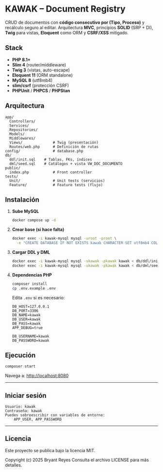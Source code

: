 # KAWAK – Document Registry

CRUD de documentos con **código consecutivo por (Tipo, Proceso)** y recálculo seguro al editar. Arquitectura **MVC**, principios **SOLID** (SRP + DI), **Twig** para vistas, **Eloquent** como ORM y **CSRF/XSS** mitigado.

## Stack

- **PHP 8.1+**
- **Slim 4** (router/middleware)
- **Twig 3** (vistas, auto-escape)
- **Eloquent 11** (ORM standalone)
- **MySQL 8** (utf8mb4)
- **slim/csrf** (protección CSRF)
- **PHPUnit** / **PHPCS** / **PHPStan**

## Arquitectura

```
app/
  Controllers/
  Services/
  Repositories/
  Models/
  Middlewares/
  Views/              # Twig (presentación)
  Routes/web.php      # Definición de rutas
config/               # database.php
db/
  ddl/init.sql    # Tablas, FKs, índices
  dml/seed.sql    # Catálogos + vista VW_DOC_DOCUMENTO
public/
  index.php           # Front controller
tests/
  Unit/               # Unit tests (servicios)
  Feature/            # Feature tests (flujo)
```

## Instalación

1. **Sube MySQL**

   ```bash
   docker compose up -d
   ```

2. **Crear base (si hace falta)**

   ```bash
   docker exec -i kawak-mysql mysql -uroot -proot \
     -e "CREATE DATABASE IF NOT EXISTS kawak CHARACTER SET utf8mb4 COLLATE utf8mb4_unicode_ci;"
   ```

3. **Cargar DDL y DML**

   ```bash
   docker exec -i kawak-mysql mysql -ukawak -pkawak kawak < db/ddl/init.sql
   docker exec -i kawak-mysql mysql -ukawak -pkawak kawak < db/dml/seed.sql
   ```

4. **Dependencias PHP**

   ```bash
   composer install
   cp .env.example .env
   ```

   Edita `.env` si es necesario:

   ```
   DB_HOST=127.0.0.1
   DB_PORT=3306
   DB_NAME=kawak
   DB_USER=kawak
   DB_PASS=kawak
   APP_DEBUG=true

   DB_USERNAME=kawak
   DB_PASSWORD=kawak
   ```

## Ejecución

```bash
composer start
```

Navega a: [http://localhost:8080](http://localhost:8080)

---

## Iniciar sesión

    Usuario: kawak
    Contraseña: kawak
    Puedes sobreescribir con variables de entorno:
        APP_USER, APP_PASSWORD

---

## Licencia

Este proyecto se publica bajo la licencia MIT.

Copyright (c) 2025 Bryant Reyes Consulta el archivo LICENSE para más detalles.
